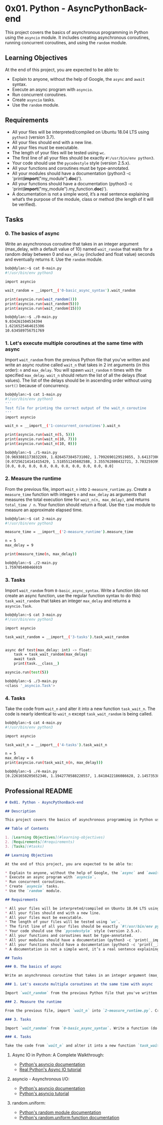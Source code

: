 # 0x01. Python - AsyncPythonBack-end

This project covers the basics of asynchronous programming in Python using the `asyncio` module. It includes creating asynchronous coroutines, running concurrent coroutines, and using the `random` module.

## Learning Objectives

At the end of this project, you are expected to be able to:

* Explain to anyone, without the help of Google, the `async` and `await` syntax.
* Execute an async program with `asyncio`.
* Run concurrent coroutines.
* Create `asyncio` tasks.
* Use the `random` module.

## Requirements

* All your files will be interpreted/compiled on Ubuntu 18.04 LTS using `python3` (version 3.7).
* All your files should end with a new line.
* All your files must be executable.
* The length of your files will be tested using `wc`.
* The first line of all your files should be exactly `#!/usr/bin/env python3`.
* Your code should use the `pycodestyle` style (version 2.5.x).
* All your functions and coroutines must be type-annotated.
* All your modules should have a documentation (python3 -c 'print(__import__("my_module").__doc__)').
* All your functions should have a documentation (python3 -c 'print(__import__("my_module").my_function.__doc__)').
* A documentation is not a simple word, it’s a real sentence explaining what’s the purpose of the module, class or method (the length of it will be verified).

## Tasks

### 0. The basics of async

Write an asynchronous coroutine that takes in an integer argument (max_delay, with a default value of 10) named `wait_random` that waits for a random delay between 0 and `max_delay` (included and float value) seconds and eventually returns it. Use the `random` module.

```bash
bob@dylan:~$ cat 0-main.py
#!/usr/bin/env python3

import asyncio

wait_random = __import__('0-basic_async_syntax').wait_random

print(asyncio.run(wait_random()))
print(asyncio.run(wait_random(5)))
print(asyncio.run(wait_random(15)))

bob@dylan:~$ ./0-main.py
9.034261504534394
1.6216525464615306
10.634589756751769
```

### 1. Let's execute multiple coroutines at the same time with async

Import `wait_random` from the previous Python file that you've written and write an async routine called `wait_n` that takes in 2 int arguments (in this order): `n` and `max_delay`. You will spawn `wait_random` n times with the specified `max_delay`. `wait_n` should return the list of all the delays (float values). The list of the delays should be in ascending order without using `sort()` because of concurrency.

```bash
bob@dylan:~$ cat 1-main.py
#!/usr/bin/env python3
'''
Test file for printing the correct output of the wait_n coroutine
'''
import asyncio

wait_n = __import__('1-concurrent_coroutines').wait_n

print(asyncio.run(wait_n(5, 5)))
print(asyncio.run(wait_n(10, 7)))
print(asyncio.run(wait_n(10, 0)))

bob@dylan:~$ ./1-main.py
[0.9693881173832269, 1.0264573845731002, 1.7992690129519855, 3.641373003434587, 4.500011569340617]
[0.07256214141415429, 1.518551245602588, 3.355762808432721, 3.7032593997182923, 3.7796178143655546, 4.744537840582318, 5.50781365463315, 5.758942587637626, 6.109707751654879, 6.831351588271327]
[0.0, 0.0, 0.0, 0.0, 0.0, 0.0, 0.0, 0.0, 0.0, 0.0]
```

### 2. Measure the runtime

From the previous file, import `wait_n` into `2-measure_runtime.py`. Create a `measure_time` function with integers `n` and `max_delay` as arguments that measures the total execution time for `wait_n(n, max_delay)`, and returns `total_time / n`. Your function should return a float. Use the `time` module to measure an approximate elapsed time.

```bash
bob@dylan:~$ cat 2-main.py
#!/usr/bin/env python3

measure_time = __import__('2-measure_runtime').measure_time

n = 5
max_delay = 9

print(measure_time(n, max_delay))

bob@dylan:~$ ./2-main.py
1.759705400466919
```

### 3. Tasks

Import `wait_random` from `0-basic_async_syntax`. Write a function (do not create an async function, use the regular function syntax to do this) `task_wait_random` that takes an integer `max_delay` and returns a `asyncio.Task`.

```bash
bob@dylan:~$ cat 3-main.py
#!/usr/bin/env python3

import asyncio

task_wait_random = __import__('3-tasks').task_wait_random


async def test(max_delay: int) -> float:
    task = task_wait_random(max_delay)
    await task
    print(task.__class__)

asyncio.run(test(5))

bob@dylan:~$ ./3-main.py
<class '_asyncio.Task'>
```

### 4. Tasks

Take the code from `wait_n` and alter it into a new function `task_wait_n`. The code is nearly identical to `wait_n` except `task_wait_random` is being called.

```bash
bob@dylan:~$ cat 4-main.py
#!/usr/bin/env python3

import asyncio

task_wait_n = __import__('4-tasks').task_wait_n

n = 5
max_delay = 6
print(asyncio.run(task_wait_n(n, max_delay)))

bob@dylan:~$ ./4-main.py
[0.2261658205652346, 1.1942770588220557, 1.8410422186086628, 2.1457353803430523, 4.002505454641153]
```

## Professional README

```markdown
# 0x01. Python - AsyncPythonBack-end

## Description

This project covers the basics of asynchronous programming in Python using the `asyncio` module. It includes creating asynchronous coroutines, running concurrent coroutines, and using the `random` module.

## Table of Contents

1. [Learning Objectives](#learning-objectives)
2. [Requirements](#requirements)
3. [Tasks](#tasks)

## Learning Objectives

At the end of this project, you are expected to be able to:

* Explain to anyone, without the help of Google, the `async` and `await` syntax.
* Execute an async program with `asyncio`.
* Run concurrent coroutines.
* Create `asyncio` tasks.
* Use the `random` module.

## Requirements

* All your files will be interpreted/compiled on Ubuntu 18.04 LTS using `python3` (version 3.7).
* All your files should end with a new line.
* All your files must be executable.
* The length of your files will be tested using `wc`.
* The first line of all your files should be exactly `#!/usr/bin/env python3`.
* Your code should use the `pycodestyle` style (version 2.5.x).
* All your functions and coroutines must be type-annotated.
* All your modules should have a documentation (python3 -c 'print(__import__("my_module").__doc__)').
* All your functions should have a documentation (python3 -c 'print(__import__("my_module").my_function.__doc__)').
* A documentation is not a simple word, it’s a real sentence explaining what’s the purpose of the module, class or method (the length of it will be verified).

## Tasks

### 0. The basics of async

Write an asynchronous coroutine that takes in an integer argument (max_delay, with a default value of 10) named `wait_random` that waits for a random delay between 0 and `max_delay` (included and float value) seconds and eventually returns it. Use the `random` module.

### 1. Let's execute multiple coroutines at the same time with async

Import `wait_random` from the previous Python file that you've written and write an async routine called `wait_n` that takes in 2 int arguments (in this order): `n` and `max_delay`. You will spawn `wait_random` n times with the specified `max_delay`. `wait_n` should return the list of all the delays (float values). The list of the delays should be in ascending order without using `sort()` because of concurrency.

### 2. Measure the runtime

From the previous file, import `wait_n` into `2-measure_runtime.py`. Create a `measure_time` function with integers `n` and `max_delay` as arguments that measures the total execution time for `wait_n(n, max_delay)`, and returns `total_time / n`. Your function should return a float. Use the `time` module to measure an approximate elapsed time.

### 3. Tasks

Import `wait_random` from `0-basic_async_syntax`. Write a function (do not create an async function, use the regular function syntax to do this) `task_wait_random` that takes an integer `max_delay` and returns a `asyncio.Task`.

### 4. Tasks

Take the code from `wait_n` and alter it into a new function `task_wait_n`. The code is nearly identical to `wait_n` except `task_wait_random` is being called.
```

1. Async IO in Python: A Complete Walkthrough:
   - [Python's asyncio documentation](https://docs.python.org/3/library/asyncio.html)
   - [Real Python's Async IO tutorial](https://realpython.com/async-io-python/)

2. asyncio - Asynchronous I/O:
   - [Python's asyncio documentation](https://docs.python.org/3/library/asyncio.html)
   - [Python's asyncio tutorial](https://docs.python.org/3/library/asyncio-task.html)

3. random.uniform:
   - [Python's random module documentation](https://docs.python.org/3/library/random.html)
   - [Python's random.uniform function documentation](https://docs.python.org/3/library/random.html#random.uniform)

